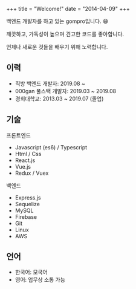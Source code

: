 +++
title = "Welcome!"
date = "2014-04-09"
+++

백엔드 개발자를 하고 있는 gompro입니다. :smile:

깨끗하고, 가독성이 높으며 견고한 코드를 좋아합니다.

언제나 새로운 것들을 배우기 위해 노력합니다.

## 이력

- 직방 백엔드 개발자: 2019.08 ~
- 000gan 풀스택 개발자: 2019.03 ~ 2019.08
- 경희대학교: 2013.03 ~ 2019.07 (졸업)

## 기술

프론트엔드

- Javascript (es6) / Typescript
- Html / Css
- React.js
- Vue.js
- Redux / Vuex

백엔드

- Express.js
- Sequelize
- MySQL
- Firebase
- Git
- Linux
- AWS

## 언어

- 한국어: 모국어
- 영어: 업무상 소통 가능
